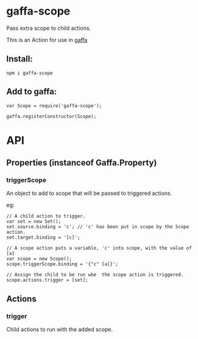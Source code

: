 # gaffa-scope

Pass extra scope to child actions.

This is an Action for use in [gaffa](https://github.com/gaffa-tape/gaffa-js)

## Install:

    npm i gaffa-scope

## Add to gaffa:

    var Scope = require('gaffa-scope');

    gaffa.registerConstructor(Scope);

# API

## Properties (instanceof Gaffa.Property)

### triggerScope

An object to add to scope that will be passed to triggered actions.

eg:

    // A child action to trigger.
    var set = new Set();
    set.source.binding = 'c'; // 'c' has been put in scope by the Scope action.
    set.target.binding = '[c]';

    // A scope action puts a variable, 'c' into scope, with the value of [a]
    var scope = new Scope();
    scope.triggerScope.binding = '{"c" [a]}';

    // Assign the child to be run whe  the scope action is triggered.
    scope.actions.trigger = [set];

## Actions

### trigger

Child actions to run with the added scope.